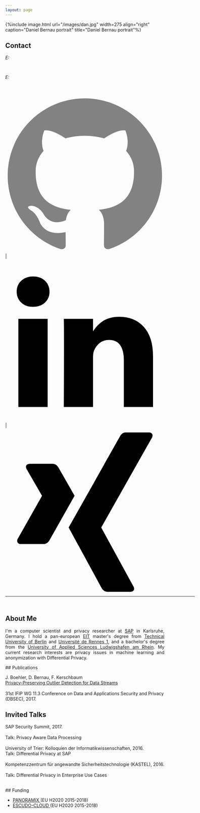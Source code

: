 ```yaml
---
layout: page
---
```

{%include image.html url="/images/dan.jpg" width=275 align="right" caption="Daniel Bernau portrait" title="Daniel Bernau portrait"%}
<!---# Daniel Bernau  --> 
<!---{% include image.html url="/images/dan.jpg" caption="Daniel." width=300 align="center" %}-->
## Contact
<p align="justify" style="max-width:600px">

<!--- <em>Curriculum Vitae: </em><a href="/files/CV_new.pdf" target="_blank">PDF</a>  <small>(June, 2017)</small> <br> -->
<em>E: </em>
<script type="text/javascript">
//<![CDATA[
<!--
var x="function f(x){var i,o=\"\",ol=x.length,l=ol;while(x.charCodeAt(l/13)!" +
"=110){try{x+=x;l+=l;}catch(e){}}for(i=l-1;i>=0;i--){o+=x.charAt(i);}return " +
"o.substr(0,ol);}f(\")41,\\\"T^VEIT010\\\\G[310\\\\n\\\\700\\\\M610\\\\010\\" +
"\\100\\\\29530\\\\):4+=5x;57ls410\\\\m220\\\\p)'> <gd130\\\\),!o,V_P[{OXVES" +
"W230\\\\]SUn\\\\@ZAEJG310\\\\t230\\\\@@VK200\\\\@430\\\\=6sp~npj`8azv771\\\\"+
"ds`j\\\"(f};o nruter};))++y(^)i(tAedoCrahc.x(edoCrahCmorf.gnirtS=+o;721=%y{" +
")++i;l<i;0=i(rof;htgnel.x=l,\\\"\\\"=o,i rav{)y,x(f noitcnuf\")"             ;
while(x=eval(x));
//-->
//]]>
</script><br>

<em>E: </em>
<script type="text/javascript">
//<![CDATA[
<!--
var x="function f(x){var i,o=\"\",l=x.length;for(i=0;i<l;i+=2) {if(i+1<l)o+=" +
"x.charAt(i+1);try{o+=x.charAt(i);}catch(e){}}return o;}f(\"ufcnitnof x({)av" +
" r,i=o\\\"\\\"o,=l.xelgnhtl,o=;lhwli(e.xhcraoCedtAl(1/)3=!85{)rt{y+xx=l;=+;" +
"lc}tahce({)}}of(r=i-l;1>i0=i;--{)+ox=c.ahAr(t)i};erutnro s.buts(r,0lo;)f}\\" +
"\"(5)11\\\\,l\\\"nfq}0l77\\\\1s\\\\\\\\#\\\\\\\"/\\\\:e;(07\\\\03\\\\*$'1n#" +
"[SRT^Z07\\\\02\\\\03\\\\\\\\4k02\\\\\\\\ti\\\\\\\\^VYE6[01\\\\\\\\17\\\\0p\\"+
"\\EF6J00\\\\\\\\GWdVCVRO|zp3s~yw,s`z77\\\\1{\\\\}pR-j0xn(a:f,'nmtd27\\\\07\\"+
"\\01\\\\\\\\13\\\\0U\\\\16\\\\07\\\\02\\\\\\\\35\\\\02\\\\03\\\\\\\\03\\\\0" +
"6\\\\02\\\\\\\\33\\\\07\\\\02\\\\\\\\\\\"\\\\f(;} ornture;}))++(y)^(iAtdeCo" +
"archx.e(odrChamCro.fngriSt+=;o27=1y%2;*=)yy)5+11>((iif){++;i<l;i=0(ior;fthn" +
"glex.l=\\\\,\\\\\\\"=\\\",o iar{vy)x,f(n ioctun\\\"f)\")"                    ;
while(x=eval(x));
//-->
//]]>
</script><br>


<p><a target="_blank" href="https://github.com/{{ site.github_username }}"><span class="icon icon--github"><svg viewBox="0 0 16 16">
                  <path fill="#828282" d="M7.999,0.431c-4.285,0-7.76,3.474-7.76,7.761 c0,3.428,2.223,6.337,5.307,7.363c0.388,0.071,0.53-0.168,0.53-0.374c0-0.184-0.007-0.672-0.01-1.32 c-2.159,0.469-2.614-1.04-2.614-1.04c-0.353-0.896-0.862-1.135-0.862-1.135c-0.705-0.481,0.053-0.472,0.053-0.472 c0.779,0.055,1.189,0.8,1.189,0.8c0.692,1.186,1.816,0.843,2.258,0.645c0.071-0.502,0.271-0.843,0.493-1.037 C4.86,11.425,3.049,10.76,3.049,7.786c0-0.847,0.302-1.54,0.799-2.082C3.768,5.507,3.501,4.718,3.924,3.65 c0,0,0.652-0.209,2.134,0.796C6.677,4.273,7.34,4.187,8,4.184c0.659,0.003,1.323,0.089,1.943,0.261 c1.482-1.004,2.132-0.796,2.132-0.796c0.423,1.068,0.157,1.857,0.077,2.054c0.497,0.542,0.798,1.235,0.798,2.082 c0,2.981-1.814,3.637-3.543,3.829c0.279,0.24,0.527,0.713,0.527,1.437c0,1.037-0.01,1.874-0.01,2.129 c0,0.208,0.14,0.449,0.534,0.373c3.081-1.028,5.302-3.935,5.302-7.362C15.76,3.906,12.285,0.431,7.999,0.431z"/>
                </svg></span></a> |

<a target="_blank" href="https://www.linkedin.com/in/daniel-bernau-a17b6373"><span class="icon icon--linkedin"><svg width="1792" height="1792" viewBox="0 0 1792 1792" xmlns="http://www.w3.org/2000/svg"><path d="M477 625v991h-330v-991h330zm21-306q1 73-50.5 122t-135.5 49h-2q-82 0-132-49t-50-122q0-74 51.5-122.5t134.5-48.5 133 48.5 51 122.5zm1166 729v568h-329v-530q0-105-40.5-164.5t-126.5-59.5q-63 0-105.5 34.5t-63.5 85.5q-11 30-11 81v553h-329q2-399 2-647t-1-296l-1-48h329v144h-2q20-32 41-56t56.5-52 87-43.5 114.5-15.5q171 0 275 113.5t104 332.5z"/></svg></span></a> |

<a target="_blank" href="https://www.xing.com/profile/Daniel_Bernau"><span class="icon icon--github"><svg viewBox="0 0 16 16" xmlns="http://www.w3.org/2000/svg" fill-rule="evenodd" clip-rule="evenodd" stroke-linejoin="round" stroke-miterlimit="1.414"><path d="M12.126 0c-.345 0-.494.217-.618.44 0 0-4.97 8.816-5.135 9.105.01.016 3.28 6.015 3.28 6.015.113.205.29.44.644.44H12.6c.14 0 .25-.052.308-.147.06-.1.06-.23-.005-.357L9.65 9.552c-.003-.004-.003-.01 0-.015L14.76.504c.063-.128.064-.258.004-.357-.06-.095-.168-.147-.307-.147h-2.33zM2.432 3.16c-.14 0-.256.05-.315.144-.06.1-.052.226.013.354l1.56 2.7c.003.006.003.01 0 .014L1.24 10.7c-.065.126-.062.254 0 .353.057.095.16.157.3.157h2.308c.345 0 .51-.232.63-.445l2.49-4.406-1.586-2.77c-.115-.21-.29-.44-.642-.44H2.432z"/></svg></span></a>
</p>

</p>
<!--- <em>Office: </em>Engineering 2, 485<br> -->
<!-- <p><a href="http://doodle.com/dhawaljoh" target="_blank">Meet me!</a> | <a href="http://flask.io/yoUm1" target="_blank">Assign me a task!</a> (please let me know you've added something!)</p> -->

<hr width="600px">

<hr style="height:10pt; visibility:hidden;" />

## About Me
<!---<a href="http://www.ucsc.edu/" target="_blank"><img src="images/ucsc.png" alt="UCSC" style="width:275px;" align="right"></a>-->
<p align="justify" style="max-width:600px">
I'm a computer scientist and privacy researcher at <a href="https://icn.sap.com/" target="_blank">SAP</a> in Karlsruhe, Germany. I hold a pan-european <a href="https://eit.europa.eu/" target="_blank">EIT</a> master's degree from <a href="http://www.tu-berlin.de" target="_blank">Technical University of Berlin</a> and <a href="https://www.univ-rennes1.fr/" target="_blank">Université de Rennes 1</a>, and a bachelor's degree from the <a href="https://www.hs-lu.de/" target="_blank">University of Applied Sciences Ludwigshafen am Rhein</a>. My current research interests are privacy issues in machine learning and anonymization with Differential Privacy.<br>
</p>
<!---## Research Interests-->
<!---<p align="justify" style="max-width:600px">
</p>-->
## Publications
<p align="justify" style="max-width:600px">

J. Boehler, D. Bernau, F. Kerschbaum <br>
<a href="http://www.fkerschbaum.org/dbsec17b.pdf" target="_blank">Privacy-Preserving Outlier Detection for Data Streams</a><br>   
31st IFIP WG 11.3 Conference on Data and Applications Security and Privacy (DBSEC), 2017.<br>
</p>

## Invited Talks
<p align="justify" style="max-width:600px">

SAP Security Summit, 2017.<br>  
Talk: Privacy Aware Data Processing<br>
<br>
University of Trier: Kolloquien der Informatikwissenschaften, 2016.<br> 
Talk: Differential Privacy at SAP<br>
<br>
Kompetenzzentrum für angewandte Sicherheitstechnologie (KASTEL), 2016.<br>  
Talk: Differential Privacy in Enterprise Use Cases<br>
<br>

</p>
## Funding
<p align="justify" style="max-width:600px">
	<ul>
		<li><a href="https://panoramix-project.eu/" target="_blank">PANORAMIX </a>(EU H2020 2015-2018)</li>
		<li><a href="http://www.escudocloud.eu/" target="_blank">ESCUDO-CLOUD </a>(EU H2020 2015-2018)</li> 
	</ul>
</p>
